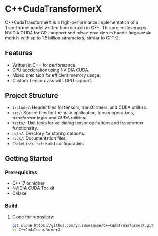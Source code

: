 # C++CudaTransformerX

C++CudaTransformerX is a high-performance implementation of a Transformer model written from scratch in C++. This project leverages NVIDIA CUDA for GPU support and mixed precision to handle large-scale models with up to 1.5 billion parameters, similar to GPT-2.

## Features
- Written in C++ for performance.
- GPU acceleration using NVIDIA CUDA.
- Mixed precision for efficient memory usage.
- Custom Tensor class with GPU support.

## Project Structure
- `include/`: Header files for tensors, transformers, and CUDA utilities.
- `src/`: Source files for the main application, tensor operations, transformer logic, and CUDA utilities.
- `tests/`: Unit tests for validating tensor operations and transformer functionality.
- `data/`: Directory for storing datasets.
- `docs/`: Documentation files.
- `CMakeLists.txt`: Build configuration.

## Getting Started
### Prerequisites
- C++17 or higher
- NVIDIA CUDA Toolkit
- CMake

### Build
1. Clone the repository:
   ```bash
   git clone https://github.com/yourusername/C++CudaTransformerX.git
   cd C++CudaTransformerX
